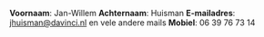 **Voornaam**: Jan-Willem
**Achternaam**: Huisman
**E-mailadres**: jhuisman@davinci.nl en vele andere mails
**Mobiel**: 06 39 76 73 14